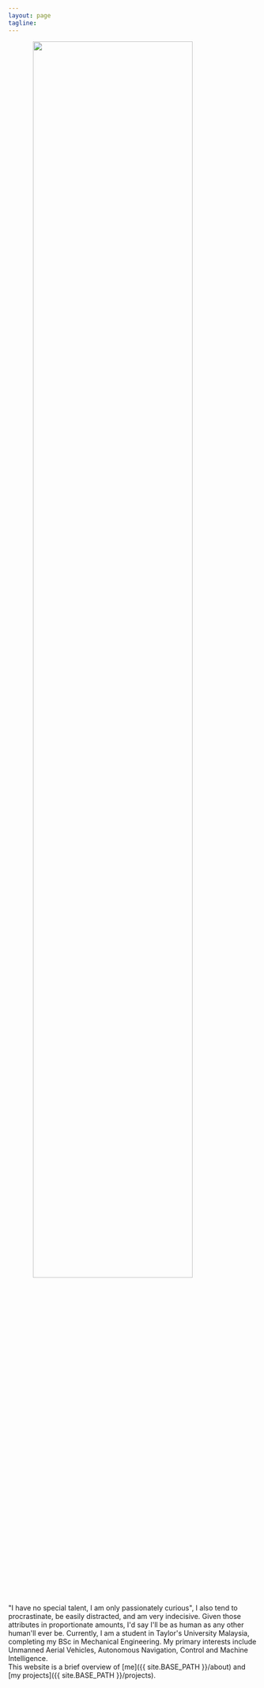 ```yaml
---
layout: page
tagline:
---
```



<img src="{{ site.BASE_PATH }}/assets/img/su37.jpg" width="80%" style="display:block;margin:0 auto;">

<br>
<br>
"I have no special talent, I am only passionately curious", I also tend to procrastinate, be easily distracted, and am very indecisive. Given those attributes in proportionate amounts, I'd say I'll be as human as any other human'll ever be. Currently, I am a student in Taylor's University Malaysia, completing my BSc in Mechanical Engineering. My primary interests include Unmanned Aerial Vehicles, Autonomous Navigation, Control and Machine Intelligence.

<br>
This website is a brief overview of [me]({{ site.BASE_PATH }}/about) and [my projects]({{ site.BASE_PATH }}/projects).